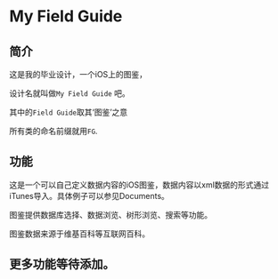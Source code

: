My Field Guide
==============

简介
------------------------

这是我的毕业设计，一个iOS上的图鉴，

设计名就叫做`My Field Guide` 吧。

其中的`Field Guide`取其‘图鉴’之意

所有类的命名前缀就用`FG`.

功能
----------------------------------

这是一个可以自己定义数据内容的iOS图鉴，数据内容以xml数据的形式通过iTunes导入。具体例子可以参见Documents。

图鉴提供数据库选择、数据浏览、树形浏览、搜索等功能。

图鉴数据来源于维基百科等互联网百科。


更多功能等待添加。
----------------------------
